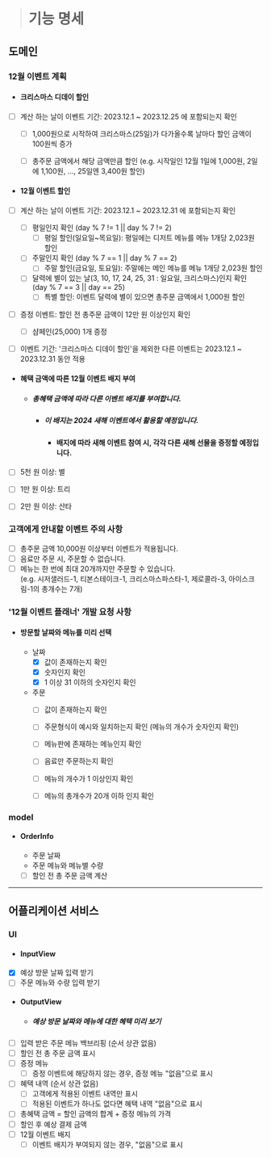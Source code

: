 
> # 기능 명세

## 도메인

### 12월 이벤트 계획
- #### 크리스마스 디데이 할인
- [ ] 계산 하는 날이 이벤트 기간: 2023.12.1 ~ 2023.12.25 에 포함되는지 확인
  - [ ] 1,000원으로 시작하여 크리스마스(25일)가 다가올수록 날마다 할인 금액이 100원씩 증가
  - [ ] 총주문 금액에서 해당 금액만큼 할인
    (e.g. 시작일인 12월 1일에 1,000원, 2일에 1,100원, ..., 25일엔 3,400원 할인)


- #### 12월 이벤트 할인
- [ ] 계산 하는 날이 이벤트 기간: 2023.12.1 ~ 2023.12.31 에 포함되는지 확인
  - [ ] 평일인지 확인 (day % 7 != 1 || day % 7 != 2)
      - [ ] 평일 할인(일요일~목요일): 평일에는 디저트 메뉴를 메뉴 1개당 2,023원 할인
  - [ ] 주말인지 확인 (day % 7 == 1 || day % 7 == 2)
      - [ ] 주말 할인(금요일, 토요일): 주말에는 메인 메뉴를 메뉴 1개당 2,023원 할인
  - [ ] 달력에 별이 있는 날(3, 10, 17, 24, 25, 31 : 일요일, 크리스마스)인지 확인 (day % 7 == 3 || day == 25)
      - [ ] 특별 할인: 이벤트 달력에 별이 있으면 총주문 금액에서 1,000원 할인
- [ ] 증정 이벤트: 할인 전 총주문 금액이 12만 원 이상인지 확인 
  - [ ] 샴페인(25,000) 1개 증정

- [ ] 이벤트 기간: '크리스마스 디데이 할인'을 제외한 다른 이벤트는 2023.12.1 ~ 2023.12.31 동안 적용


- #### 혜택 금액에 따른 12월 이벤트 배지 부여
  - ##### 총혜택 금액에 따라 다른 이벤트 배지를 부여합니다.
    - ##### 이 배지는 2024 새해 이벤트에서 활용할 예정입니다.
      - #### 배지에 따라 새해 이벤트 참여 시, 각각 다른 새해 선물을 증정할 예정입니다.
- [ ] 5천 원 이상: 별
- [ ] 1만 원 이상: 트리
- [ ] 2만 원 이상: 산타


### 고객에게 안내할 이벤트 주의 사항
- [ ] 총주문 금액 10,000원 이상부터 이벤트가 적용됩니다.
- [ ] 음료만 주문 시, 주문할 수 없습니다.
- [ ] 메뉴는 한 번에 최대 20개까지만 주문할 수 있습니다.  
  (e.g. 시저샐러드-1, 티본스테이크-1, 크리스마스파스타-1, 제로콜라-3, 아이스크림-1의 총개수는 7개)

### '12월 이벤트 플래너' 개발 요청 사항
- #### 방문할 날짜와 메뉴를 미리 선택
  - 날짜 
    - [x] 값이 존재하는지 확인
    - [x] 숫자인지 확인
    - [x] 1 이상 31 이하의 숫자인지 확인
  
  - 주문
    - [ ] 값이 존재하는지 확인
    - [ ] 주문형식이 예시와 일치하는지 확인 (메뉴의 개수가 숫자인지 확인)
    - [ ] 메뉴판에 존재하는 메뉴인지 확인
    - [ ] 음료만 주문하는지 확인
    - [ ] 메뉴의 개수가 1 이상인지 확인
    - [ ] 메뉴의 총개수가 20개 이하 인지 확인


### model
- #### OrderInfo
  - 주문 날짜
  - 주문 메뉴와 메뉴별 수량
  - [ ] 할인 전 총 주문 금액 계산

---

## 어플리케이션 서비스

### UI
- #### InputView
- [x] 예상 방문 날짜 입력 받기
- [ ] 주문 메뉴와 수량 입력 받기

- #### OutputView
  - ##### 예상 방문 날짜와 메뉴에 대한 혜택 미리 보기
- [ ] 입력 받은 주문 메뉴 백브리핑 (순서 상관 없음)
- [ ] 할인 전 총 주문 금액 표시
- [ ] 증정 메뉴
  - [ ] 증정 이벤트에 해당하지 않는 경우, 증정 메뉴 "없음"으로 표시 
- [ ] 혜택 내역 (순서 상관 없음)
  - [ ] 고객에게 적용된 이벤트 내역만 표시
  - [ ] 적용된 이벤트가 하나도 없다면 혜택 내역 "없음"으로 표시
- [ ] 총혜택 금액 = 할인 금액의 합계 + 증정 메뉴의 가격 
- [ ] 할인 후 예상 결제 금액
- [ ] 12월 이벤트 배지
  - [ ] 이벤트 배지가 부여되지 않는 경우, "없음"으로 표시